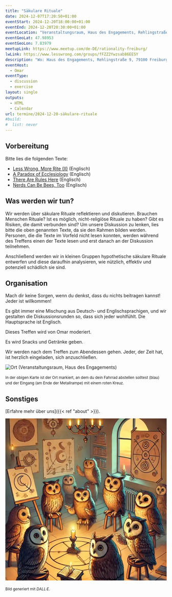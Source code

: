 ```yaml
---
title: "Säkulare Rituale"
date: 2024-12-07T17:20:50+01:00
eventStart: 2024-12-20T18:00:00+01:00
eventEnd: 2024-12-20T20:30:00+01:00
eventLocation: "Veranstaltungsraum, Haus des Engagements, Rehlingstraße 9, 79100 Freiburg"
eventGeoLat: 47.98953
eventGeoLon: 7.83979
meetupLink: https://www.meetup.com/de-DE/rationality-freiburg/
lwLink: https://www.lesswrong.com/groups/fFZZ2Ywzsab86EESY
description: "Wo: Haus des Engagements, Rehlingstraße 9, 79100 Freiburg. Wann: Freitag, 20. Dezember 2024 um 18:00 Uhr MEZ."
eventHost:
  - Omar
eventType:
  - discussion
  - exercise
layout: single
outputs:
  - HTML
  - Calendar
url: termine/2024-12-20-säkulare-rituale
#build:
#  list: never
---
```



## Vorbereitung

Bitte lies die folgenden Texte:

* [Less Wrong, More Rite (II)](https://slatestarcodex.com/2013/12/18/less-wrong-more-rite-ii/) (Englisch)
* [A Paradox of Ecclesiology](https://slatestarcodex.com/2014/07/14/ecclesiology-for-atheists/) (Englisch)
* [There Are Rules Here](https://slatestarcodex.com/2014/12/24/there-are-rules-here/) (Englisch)
* [Nerds Can Be Bees, Too](https://slatestarcodex.com/2014/05/19/nerds-can-be-bees-too/) (Englisch)


## Was werden wir tun?

Wir werden über säkulare Rituale reflektieren und diskutieren. Brauchen Menschen Rituale? Ist es möglich, nicht-religiöse Rituale zu haben? Gibt es Risiken, die damit verbunden sind? Um unsere Diskussion zu lenken, lies bitte die oben genannten Texte, da sie den Rahmen bilden werden. Personen, die die Texte im Vorfeld nicht lesen konnten, werden während des Treffens einen der Texte lesen und erst danach an der Diskussion teilnehmen.

Anschließend werden wir in kleinen Gruppen hypothetische säkulare Rituale entwerfen und diese daraufhin analysieren, wie nützlich, effektiv und potenziell schädlich sie sind.


## Organisation

Mach dir keine Sorgen, wenn du denkst, dass du nichts beitragen kannst! Jeder ist willkommen!

Es gibt immer eine Mischung aus Deutsch- und Englischsprachigen, und wir gestalten die Diskussionsrunden so, dass sich jeder wohlfühlt. Die Hauptsprache ist Englisch.

Dieses Treffen wird von Omar moderiert.

Es wird Snacks und Getränke geben.

Wir werden nach dem Treffen zum Abendessen gehen. Jeder, der Zeit hat, ist herzlich eingeladen, sich anzuschließen.

![Ort (Veranstaltungsraum, Haus des Engagements)](/images/hde-new-building-2.png)

<small>In der obigen Karte ist der Ort markiert, an dem du dein Fahrrad abstellen solltest (blau) und der Eingang (am Ende der Metallrampe) mit einem roten Kreuz.</small>


## Sonstiges

[Erfahre mehr über uns]({{< ref "about" >}}).

![Eulen nehmen an einem Ritual teil](cover.webp "Eulen nehmen an einem Ritual teil")

<small>Bild generiert mit _DALL·E_.</small>
